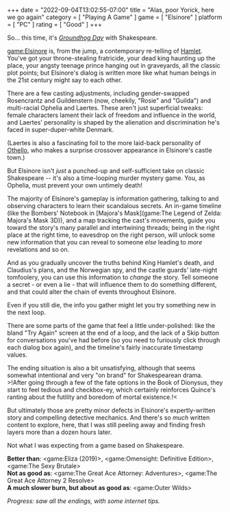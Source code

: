 +++
date = "2022-09-04T13:02:55-07:00"
title = "Alas, poor Yorick, here we go again"
category = [ "Playing A Game" ]
game = [ "Elsinore" ]
platform = [ "PC" ]
rating = [ "Good" ]
+++

So... this time, it's <i><a href="https://www.imdb.com/title/tt0107048/">Groundhog Day</a></i> with Shakespeare.

<game:Elsinore> is, from the jump, a contemporary re-telling of <a href="https://en.wikipedia.org/wiki/Hamlet">Hamlet</a>.  You've got your throne-stealing fratricide, your dead king haunting up the place, your angsty teenage prince hanging out in graveyards, all the classic plot points; but Elsinore's dialog is written more like what human beings in the 21st century might say to each other.

There are a few casting adjustments, including gender-swapped Rosencrantz and Guildenstern (now, cheekily, "Rosie" and "Guilda") and multi-racial Ophelia and Laertes.  These aren't just superficial tweaks: female characters lament their lack of freedom and influence in the world, and Laertes' personality is shaped by the alienation and discrimination he's faced in super-duper-white Denmark.

(Laertes is also a fascinating foil to the more laid-back personality of <a href="https://en.wikipedia.org/wiki/Othello_(character)">Othello</a>, who makes a surprise crossover appearance in Elsinore's castle town.)

But Elsinore isn't <i>just</i> a punched-up and self-sufficient take on classic Shakespeare -- it's also a time-looping murder mystery game.  You, as Ophelia, must prevent your own untimely death!

The majority of Elsinore's gameplay is information gathering, talking to and observing characters to learn their scandalous secrets.  An in-game timeline (like the Bombers' Notebook in [Majora's Mask](game:The Legend of Zelda: Majora's Mask 3D)), and a map tracking the cast's movements, guide you toward the story's many parallel and intertwining threads; being in the right place at the right time, to eavesdrop on the right person, will unlock some new information that you can reveal to someone <i>else</i> leading to <i>more</i> revelations and so on.

And as you gradually uncover the truths behind King Hamlet's death, and Claudius's plans, and the Norwegian spy, and the castle guards' late-night tomfoolery, you can use this information to <i>change</i> the story.  Tell someone a secret - or even a lie - that will influence them to do something different, and that could alter the chain of events throughout Elsinore.

Even if you still die, the info you gather might let you try something new in the next loop.

There are some parts of the game that feel a little under-polished: like the bland "Try Again" screen at the end of a loop, and the lack of a Skip button for conversations you've had before (so you need to furiously click through each dialog box again), and the timeline's fairly inaccurate timestamp values.

The ending situation is also a bit unsatisfying, although that seems somewhat intentional and very "on brand" for Shakespearean drama.  >!After going through a few of the fate options in the Book of Dionysus, they start to feel tedious and checkbox-ey, which certainly reinforces Quince's ranting about the futility and boredom of mortal existence.!<

But ultimately those are pretty minor defects in Elsinore's expertly-written story and compelling detective mechanics.  And there's so <i>much</i> written content to explore, here, that I was still peeling away and finding fresh layers more than a dozen hours later.

Not what I was expecting from a game based on Shakespeare.

<b>Better than</b>: <game:Eliza (2019)>, <game:Omensight: Definitive Edition>, <game:The Sexy Brutale>  
<b>Not as good as</b>: <game:The Great Ace Attorney: Adventures>, <game:The Great Ace Attorney 2 Resolve>  
<b>A much slower burn, but about as good as</b>: <game:Outer Wilds>

<i>Progress: saw all the endings, with some internet tips.</i>
